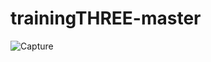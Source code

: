 # trainingTHREE-master
![Capture](https://user-images.githubusercontent.com/87854792/199000383-029904ce-7140-45ad-8c6e-650aa83c9431.PNG)
